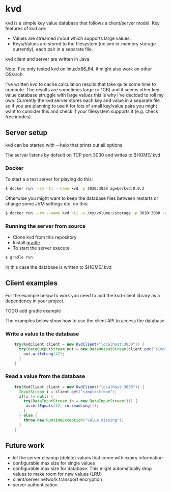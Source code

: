 # kvd

kvd is a simple key value database that follows a client/server model. Key features of kvd are:

* Values are streamed in/out which supports large values.
* Keys/Values are stored to the filesystem (no jvm in-memory storage currently), each pair in a separate file.

kvd client and server are written in Java.

Note: I've only tested kvd on linux/x86_64. It might also work on other OS/arch.

I've written kvd to cache calculation results that take quite some time to compute. The results are sometimes large (> 1GB) and it seems other key value database struggle with large values this is why I've decided to roll my own. Currently the kvd server stores each key and value in a separate file so if you are planning to use it for lots of small key/value pairs you might want to consider this and check if your filesystem supports it (e.g. check free inodes).

## Server setup

kvd can be started with --help that prints out all options.

The server listens by default on TCP port 3030 and writes to $HOME/.kvd

### Docker

To start a a test server for playing do this:
```bash
$ docker run --rm -ti --name kvd -p 3030:3030 agebe/kvd:0.0.2
```

Otherwise you might want to keep the database files between restarts or change some JVM settings etc. do this:
```bash
$ docker run --rm --name kvd -ti -v /my/volume:/storage -p 3030:3030 -e JAVA_OPTS="-verbose:gc -XX:+UnlockExperimentalVMOptions -XX:+UseZGC" agebe/kvd:0.0.2 --storage /storage --log-level debug
```

### Running the server from source

* Clone kvd from this repository
* Install [gradle](https://gradle.org/)
* To start the server execute
```bash
$ gradle run
```
In this case the database is written to $HOME/.kvd

## Client examples

For the example below to work you need to add the kvd-client library as a dependency in your project.

TODO add gradle example

The examples below show how to use the client API to access the database

### Write a value to the database
```java
    try(KvdClient client = new KvdClient("localhost:3030")) {
      try(DataOutputStream out = new DataOutputStream(client.put("simplestream"))) {
        out.writeLong(42);
      }
    }
```

### Read a value from the database
```java
    try(KvdClient client = new KvdClient("localhost:3030")) {
      InputStream i = client.get("simplestream");
      if(i != null) {
        try(DataInputStream in = new DataInputStream(i)) {
         assertEquals(42, in.readLong());
        }
      } else {
        throw new RuntimeException("value missing");
      }
    }
```

## Future work
* let the server cleanup (delete) values that come with expiry information
* configurable max size for single values
* configurable max size for database. This might automatically drop values to make room for new values (LRU)
* client/server network transport encryption
* server authentication
